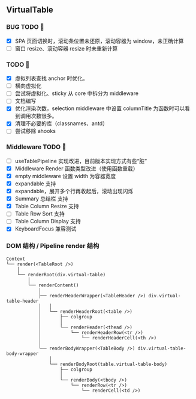 ## VirtualTable

### BUG TODO 🚧
- [x] SPA 页面切换时，滚动条位置未还原，滚动容器为 window，未正确计算
- [ ] 窗口 resize、滚动容器 resize 时未重新计算

### TODO 🚧
- [x] 虚拟列表查找 anchor 时优化。
- [ ] 横向虚拟化
- [ ] 尝试将虚拟化、sticky 从 core 中拆分为 middleware
- [ ] 文档编写
- [x] 优化渲染次数，selection middleware 中设置 columnTitle 为函数时可以看到调用次数很多。
- [x] 清理不必要的库（classnames、antd）
- [ ] 尝试移除 ahooks

### Middleware TODO 🚧
- [ ] useTablePipeline 实现改进，目前版本实现方式有些“脏”
- [x] Middleware Render 函数类型改进（使用函数重载）
- [x] empty middleware 设置 width 为容器宽度
- [x] expandable 支持
- [x] expandable，展开多个行再收起后，滚动出现闪烁
- [x] Summary 总结栏 支持
- [x] Table Column Resize 支持
- [ ] Table Row Sort 支持
- [ ] Table Column Display 支持
- [x] KeyboardFocus 兼容测试

### DOM 结构 / Pipeline render 结构

```
Context
└── render(<TableRoot />)
    │
    └── renderRoot(div.virtual-table)
        │
        └── renderContent()
            │
            ├── renderHeaderWrapper(<TableHeader />) div.virtual-table-header
            │   │
            │   └── renderHeaderRoot(<table />)
            │       ├── colgroup
            │       │
            │       └── renderHeader(<thead />)
            │           └── renderHeaderRow(<tr />)
            │               └── renderHeaderCell(<th />)
            │
            └── renderBodyWrapper(<TableBody />) div.virtual-table-body-wrapper
                │
                └── renderBodyRoot(table.virtual-table-body)
                    ├── colgroup
                    │
                    └── renderBody(<tbody />)
                        └── renderRow(<tr />)
                            └── renderCell(<td />)
```

